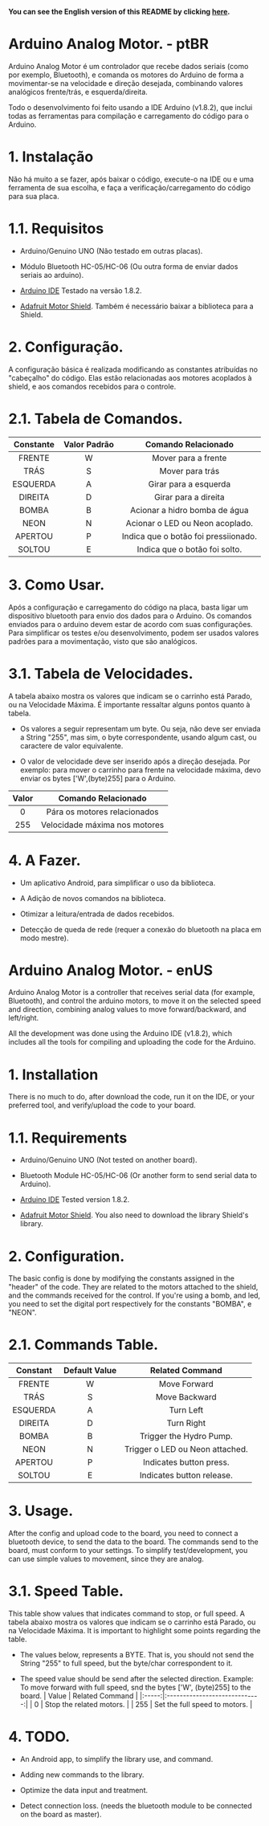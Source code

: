 **You can see the English version of this README by clicking [here](#arduinoMotor---enus).**


# Arduino Analog Motor. - ptBR

Arduino Analog Motor é um controlador que recebe dados seriais (como por exemplo, Bluetooth), e comanda os motores do Arduino de forma a movimentar-se na velocidade e direção desejada, combinando valores analógicos frente/trás, e esquerda/direita.

Todo o desenvolvimento foi feito usando a IDE Arduino (v1.8.2), que inclui todas as ferramentas para compilação e carregamento do código para o Arduino.

# 1. Instalação

Não há muito a se fazer, após baixar o código, execute-o na IDE ou e uma ferramenta de sua escolha, e faça a verificação/carregamento do código para sua placa.

# 1.1. Requisitos

* Arduino/Genuino UNO (Não testado em outras placas).

* Módulo Bluetooth HC-05/HC-06 (Ou outra forma de enviar dados seriais ao arduino).

* [Arduino IDE](https://www.arduino.cc/en/main/software) Testado na versão 1.8.2.


* [Adafruit Motor Shield](https://learn.adafruit.com/adafruit-motor-shield). Também é necessário baixar a biblioteca para a Shield.

<!-- 
* Diferente da maioria dos controladores bluetooth, esta API faz o uso de 2 bytes/caracteres por comando.
As direções (Frente, Trás, Esquerda e Direita), usam "Botão" + "Valor", para guiar os motores. Outras opções como um LED, por exemplo. usam "Botão" + "Estado"(Apertou/Soltou) para acionar alguma porta digital. -->

# 2. Configuração.
A configuração básica é realizada modificando as constantes atribuídas no "cabeçalho" do código.
Elas estão relacionadas aos motores acoplados à shield, e aos comandos recebidos para o controle.


# 2.1. Tabela de Comandos.

| Constante  | Valor Padrão | Comando Relacionado                  |
|:----------:|:------------:|:------------------------------------:|
| FRENTE     | W            | Mover para a frente                  |
| TRÁS       | S            | Mover para trás                      |
| ESQUERDA   | A            | Girar para a esquerda                |
| DIREITA    | D            | Girar para a direita                 |
| BOMBA      | B            | Acionar a hidro bomba de água        |
| NEON       | N            | Acionar o LED ou Neon acoplado.      |
| APERTOU    | P            | Indica que o botão foi pressiionado. |
| SOLTOU     | E            | Indica que o botão foi solto.        |


# 3. Como Usar.

Após a configuração e carregamento do código na placa, basta ligar um dispositivo bluetooth para envio dos dados para o Arduino. Os comandos enviados para o arduino devem estar de acordo com suas configurações. Para simplificar os testes e/ou desenvolvimento, podem ser usados valores padrões para a movimentação, visto que são analógicos.

# 3.1. Tabela de Velocidades.

A tabela abaixo mostra os valores que indicam se o carrinho está Parado, ou na Velocidade Máxima. É importante ressaltar alguns pontos quanto à tabela.

* Os valores a seguir representam um byte. Ou seja, não deve ser enviada a String "255", mas sim, o byte correspondente, usando algum cast, ou caractere de valor equivalente.

* O valor de velocidade deve ser inserido após a direção desejada. Por exemplo: para mover o carrinho
para frente na velocidade máxima, devo enviar os bytes ['W',(byte)255] para o Arduino.

| Valor | Comando Relacionado           |
|:-----:|:-----------------------------:|
| 0     | Pára os motores relacionados  |
| 255   | Velocidade máxima nos motores |

# 4. A Fazer.

* Um aplicativo Android, para simplificar o uso da biblioteca.

* A Adição de novos comandos na biblioteca.

* Otimizar a leitura/entrada de dados recebidos.

* Detecção de queda de rede (requer a conexão do bluetooth na placa em modo mestre).


# Arduino Analog Motor. - enUS

Arduino Analog Motor is a controller that receives serial data (for example, Bluetooth), and control the arduino motors, to move it on the selected speed and direction, combining analog values to move forward/backward, and left/right.

All the development was done using the Arduino IDE (v1.8.2), which includes all the tools for compiling and uploading the code for the Arduino.

# 1. Installation


There is no much to do, after download the code, run it on the IDE, or your preferred tool, and verify/upload the code to your board.

# 1.1. Requirements

* Arduino/Genuino UNO (Not tested on another board).

* Bluetooth Module HC-05/HC-06 (Or another form to send serial data to Arduino).

* [Arduino IDE](https://www.arduino.cc/en/main/software) Tested version 1.8.2.


* [Adafruit Motor Shield](https://learn.adafruit.com/adafruit-motor-shield). You also need to download the library Shield's library.

<!--
* Unlike most bluetooth controllers, this API makes use of 2 bytes / characters per command.
The directions (Front, Back, Left and Right) use "Button" + "Value" to guide the engines. Other options such as an LED, for example. Use "Button" + "Status" (pressed / released) to trigger any digital ports. -->

# 2. Configuration.
The basic config is done by  modifying the constants assigned in the "header" of the code.
They are related to the motors attached to the shield, and the commands received for the control.
If you're using a bomb, and led, you need to set the digital port respectively for the constants "BOMBA", e "NEON".


# 2.1. Commands Table.

| Constant | Default Value | Related Command                |
|:--------:|:------------:|:-------------------------------:|
| FRENTE   | W            | Move Forward                    |
| TRÁS     | S            | Move Backward                   |
| ESQUERDA | A            | Turn Left                       |
| DIREITA  | D            | Turn Right                      |
| BOMBA    | B            | Trigger the Hydro Pump.         |
| NEON     | N            | Trigger o LED ou Neon attached. |
| APERTOU  | P            | Indicates button press.         |
| SOLTOU   | E            | Indicates button release.       |


# 3. Usage.

After the config and upload code to the board, you need to connect a bluetooth device, to send the data to the board. The commands send to the board, must conform to your settings. To simplify test/development, you can use simple values to movement, since they are analog.

# 3.1. Speed Table.

This table show values that indicates command to stop, or full speed. 
A tabela abaixo mostra os valores que indicam se o carrinho está Parado, ou na Velocidade Máxima. It is important to highlight some points regarding the table.

* The values below, represents a BYTE. That is, you should not send the String "255" to full speed, but the byte/char correspondent to it.

* The speed value should be send after the selected direction. Example: To move forward with full speed,
snd the bytes ['W', (byte)255] to the board.
| Value | Related Command               |
|:-----:|:-----------------------------:|
| 0     | Stop the related motors.      |
| 255   | Set the full speed to motors. |

# 4. TODO.

* An Android app, to simplify the library use, and command.

* Adding new commands to the library.

* Optimize the data input and treatment.

* Detect connection loss. (needs the bluetooth module to be connected on the board as master).